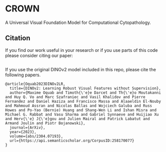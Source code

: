 # CROWN
A Universal Visual Foundation Model for Computational Cytopathology.



## Citation
If you find our work useful in your research or if you use parts of this code please consider citing our paper:

```

```


If you use the original DINOv2 model included in this repo, please cite the following papers.

```
@article{Oquab2023DINOv2LR,
  title={DINOv2: Learning Robust Visual Features without Supervision},
  author={Maxime Oquab and Timoth{\'e}e Darcet and Th{\'e}o Moutakanni and Huy Q. Vo and Marc Szafraniec and Vasil Khalidov and Pierre Fernandez and Daniel Haziza and Francisco Massa and Alaaeldin El-Nouby and Mahmoud Assran and Nicolas Ballas and Wojciech Galuba and Russ Howes and Po-Yao (Bernie) Huang and Shang-Wen Li and Ishan Misra and Michael G. Rabbat and Vasu Sharma and Gabriel Synnaeve and Huijiao Xu and Herv{\'e} J{\'e}gou and Julien Mairal and Patrick Labatut and Armand Joulin and Piotr Bojanowski},
  journal={ArXiv},
  year={2023},
  volume={abs/2304.07193},
  url={https://api.semanticscholar.org/CorpusID:258170077}
}
```
